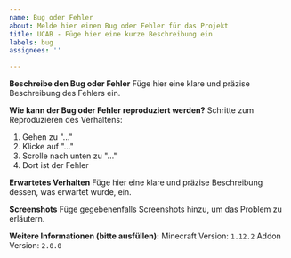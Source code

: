 ```yaml
---
name: Bug oder Fehler
about: Melde hier einen Bug oder Fehler für das Projekt
title: UCAB - Füge hier eine kurze Beschreibung ein
labels: bug
assignees: ''

---
```


**Beschreibe den Bug oder Fehler**
Füge hier eine klare und präzise Beschreibung des Fehlers ein.

**Wie kann der Bug oder Fehler reproduziert werden?**
Schritte zum Reproduzieren des Verhaltens:

1. Gehen zu "..."
2. Klicke auf "..."
3. Scrolle nach unten zu "..."
4. Dort ist der Fehler

**Erwartetes Verhalten**
Füge hier eine klare und präzise Beschreibung dessen, was erwartet wurde, ein.

**Screenshots**
Füge gegebenenfalls Screenshots hinzu, um das Problem zu erläutern.

**Weitere Informationen (bitte ausfüllen):**
Minecraft Version: `1.12.2`
Addon Version: `2.0.0`
